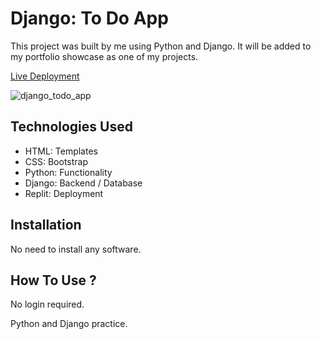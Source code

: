 # Django: To Do App

This project was built by me using Python and Django. It will be added to my portfolio showcase as one of my projects.

[Live Deployment]()

![django_todo_app]()

## Technologies Used
- HTML: Templates
- CSS: Bootstrap
- Python: Functionality
- Django: Backend / Database
- Replit: Deployment

## Installation
No need to install any software.

## How To Use ?
No login required.

Python and Django practice.
